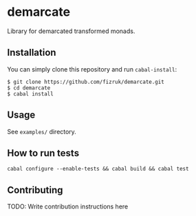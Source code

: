 # demarcate

Library for demarcated transformed monads.

## Installation

You can simply clone this repository and run `cabal-install`:

```
$ git clone https://github.com/fizruk/demarcate.git
$ cd demarcate
$ cabal install
```

## Usage

See `examples/` directory.

## How to run tests

```
cabal configure --enable-tests && cabal build && cabal test
```

## Contributing

TODO: Write contribution instructions here
